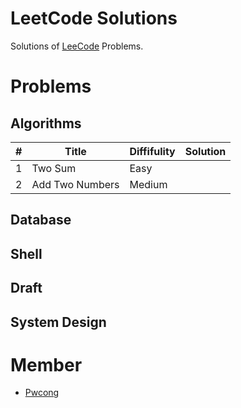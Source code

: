 # LeetCode Solutions

Solutions of [LeeCode](https://leetcode.com/) Problems.

# Problems

## Algorithms
|#      |Title              |Diffifulity    |Solution                   |
|-------|-------------------|---------------|---------------------------|
|1      |Two Sum            |Easy           |                           |
|2      |Add Two Numbers    |Medium         |                           |

## Database

## Shell

## Draft

## System Design

# Member
* [Pwcong](https://github.com/pwcong)